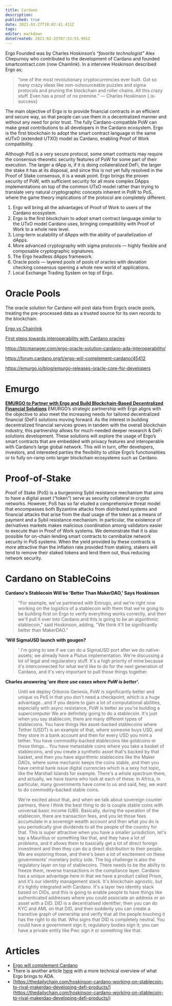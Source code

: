 ```yaml
---
title: Cardano
description: 
published: true
date: 2021-03-27T18:02:42.411Z
tags: 
editor: markdown
dateCreated: 2021-02-25T07:53:55.991Z
---
```


Ergo Founded was by Charles Hoskinson’s *“favorite technologist”* Alex Chepurnoy who contributed to the development of Cardano and founded smartcontract.com (now Chainlink). In a interview Hoskinson described Ergo as;

> “one of the most revolutionary cryptocurrencies ever built. Got so many crazy ideas like non-outsourceable puzzles and sigma protocols and pruning the blockchain and roller chains. All this crazy stuff. Even has a proof of no premine.” — Charles Hoskinson
{.is-success}

The main objective of Ergo is to provide financial contracts in an efficient and secure way, so that people can use them in a decentralized manner and without any need for prior trust. The fully Cardano-compatible PoW can make great contributions to all developers in the Cardano ecosystem. Ergo is the first blockchain to adopt the smart contract language in the same eUTxO (extended UTXO) model as Cardano, enabling Proof of Work compatibility.

Although PoS is a very secure protocol, some smart contracts may require the consensus-theoretic security features of PoW for some part of their execution. The larger a dApp is, if it is doing collateralized DeFi, the larger the stake it has at its disposal, and since this is not yet fully resolved in the Proof of Stake consensus, it is a weak point. Ergo brings the proven security of PoW, with sufficient security for all more complex DApps implementations on top of the common UTxO model rather than trying to translate very natural cryptographic concepts inherent in PoW to PoS, where the game theory implications of the protocol are completely different.


1. Ergo will bring all the advantages of Proof of Work to users of the Cardano ecosystem.
1. Ergo is the first blockchain to adopt smart contract language similar to the UTxO model Cardano uses, bringing compatibility with Proof of Work to a whole new level.
1. Long-term scalability of dApps with the ability of parallelization of dApps.
1. More advanced cryptography with sigma protocols — highly flexible and composable cryptographic signatures.
1. The Ergo headless dApps framework.
1. Oracle pools — layered pools of pools of oracles with deviation checking consensus opening a whole new world of applications.
1. Local Exchange Trading System on top of Ergo.

# Oracle Pools

The oracle solution for Cardano will post data from Ergo’s oracle pools, treating the pre-processed data as a trusted source for its own records to the blockchain.

[Ergo vs Chainlink](https://www.ergoforum.org/t/oracle-pools-a-new-oracle-model/263)

[First steps towards interoperability with Cardano oracles](https://ergoplatform.org/en/blog/2020-11-09-first-steps-towards-interoperability-with-cardano-oracles/)

https://btcmanager.com/ergo-oracle-solution-cardano-ada-interoperability/

https://forum.cardano.org/t/ergo-will-complement-cardano/45412

https://emurgo.io/blog/emurgo-releases-oracle-core-for-developers

# Emurgo

**[EMURGO to Partner with Ergo and Build Blockchain-Based Decentralized Financial Solutions](https://emurgo.io/blog/emurgo-to-partner-with-ergo-and-build-blockchain-based-decentralized-financial-solutions)**
EMURGO’s strategic partnership with Ergo aligns with the objective to also meet the increasing needs for tailored decentralized financial (DeFi) solutions moving forward. As the interest in building decentralized financial services grows in tandem with the overall blockchain industry, this partnership allows for much-needed deeper research & DeFi solutions development. These solutions will explore the usage of Ergo’s smart contracts that are embedded with privacy features and interoperable with Cardano’s large global network. This will in turn, offer developers, investors, and interested parties the flexibility to utilize Ergo’s functionalities or to fully on-ramp onto larger blockchain ecosystems such as Cardano. 


# Proof-of-Stake

Proof of Stake (PoS) is a burgeoning Sybil resistance mechanism that aims to have a digital asset (“token”) serve as security collateral in crypto networks. However, PoS has so far eluded a comprehensive threat model that encompasses both Byzantine attacks from distributed systems and financial attacks that arise from the dual usage of the token as a means of payment and a Sybil resistance mechanism. In particular, the existence of derivatives markets makes malicious coordination among validators easier to execute than in Proof of Work systems. We demonstrate that it is also possible for on-chain lending smart contracts to cannibalize network security in PoS systems. When the yield provided by these contracts is more attractive than the inflation rate provided from staking, stakers will tend to remove their staked tokens and lend them out, thus reducing network security. 


# Cardano on StableCoins

**Cardano's Stablecoin Will be 'Better Than MakerDAO,' Says Hoskinson**
> "For example, we've partnered with Emrugo, and we're right now working on the logistics of a stablecoin with them that we're going to be building first on Ergo to verify everything works correctly, and then we'll pull it over into Cardano and this is going to be an algorithmic stablecoin," said Hoskinson, adding, "We think it'll be significantly better than MakerDAO."

**'Will SigmaUSD launch with gougen?**
>'  I'm going to see if we can do a SigmaUSD port after we do native-assets; we already have a Plutus implementation. We're discussing a lot of legal and regularatory stuff. It's a high priority of mine because it's interconnected for what we'd like to do for the next generation of Cardano, and it's very important to pull those things together.

**Charles answering '*are there use cases where PoW is better*'.**

>Until we deploy Orboros Genesis, PoW is significantly better and unique vs PoS in that you don't need a checkpoint, which is a huge advantage...and if you desire to gain a lot of computational abilities, especially with async resistance, PoW is better as you're building a supercomputer
>We are definitely going to do a stablecoin. It's just when you say stablecoin; there are many different types of stablecoins. You have things like asset-backed stablecoins where Tether (USDT) is an example of that, where someone buys USD, and they store in a bank account and then for every USD you mint a tether. You have commodity-backed stablecoins like goldcoins or these things... You have metastable coins where you take a basket of stablecoins, and you create a synthetic asset that's backed by that basket, and then you have algorithmic stablecoins like the Maker DAOs, where some mechanic keeps the coins stable, and then you have central bank issue digital currencies which is a sexy hot topic, like the Marshall Islands for example. There's a whole spectrum there, and actually, we have teams who look at each of these. In Africa, in particular, many governments have come to us and said, hey, we want to do commodity-backed stable coins.
>
> We're excited about that, and when we talk about sovereign counter partners, there I think the best thing to do is couple stable coins with universal basic income (UBI). Basically, during the operation of the stablecoin, there are transaction fees, and you let those fees accumulate in a sovereign wealth account and then what you do is you periodically give dividends to all the people of the country for that. This is super attractive when you have a smaller jurisdiction, let's say a Mauritius or something like that, and they have a lot of problems, and it allows them to basically get a lot of direct foreign investment and then they can do a direct distribution to their people.
We are exploring those, and there's been a lot of excitement on these governments' monetary policy side. The big challenge is also the regulatory layer on top of stablecoins. There needs to be the ability to freeze them, reverse transactions in the compliance layer. Cardano has a unique advantage here in that we have a product called Prism, and it's our identity management stack. It's blockchain agnostic, but it's tightly integrated with Cardano. It's a layer two identity stack based on DIDs, and this is going to enable people to have things like authenticated addresses where you could associate an address or an asset with a DID. DID is a decentralised identifier; then you can do KYC and AML on that DID, and then suddenly you can create a transitive graph of ownership and verify that all the people touching it has the right to do that. Who signs that DID is completely neutral. You could have a government sign it; regulatory bodies sign it; you can have a private entity like Pwc sign it or something like that.


# Articles
    
- [Ergo will complement Cardano](https://forum.cardano.org/t/ergo-will-complement-cardano/45412)
- There is another article [here](https://veriumfellow.medium.com/what-will-ergo-bring-to-cardano-2f7ae911a9bd) with a more technical overview of what Ergo brings to ADA.
- [https://thedailychain.com/hoskinson-cardano-working-on-stablecoin-to-rival-makerdao-developing-defi-products/](https://thedailychain.com/hoskinson-cardano-working-on-stablecoin-to-rival-makerdao-developing-defi-products/)